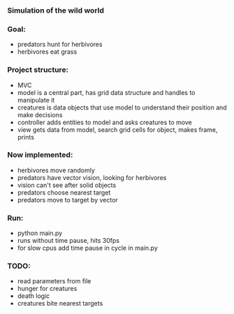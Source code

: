 ### Simulation of the wild world
### Goal:
- predators hunt for herbivores<br>
- herbivores eat grass


### Project structure:
- MVC
- model is a central part, has grid data structure and handles to manipulate it
- creatures is data objects that use model to understand their position and make decisions
- controller adds entities to model and asks creatures to move
- view gets data from model, search grid cells for object, makes frame, prints

### Now implemented:
- herbivores move randomly
- predators have vector vision, looking for herbivores
- vision can't see after solid objects
- predators choose nearest target
- predators move to target by vector

### Run:
- python main.py
- runs without time pause, hits 30fps
- for slow cpus add time pause in cycle in main.py

### TODO:
- read parameters from file
- hunger for creatures
- death logic
- creatures bite nearest targets